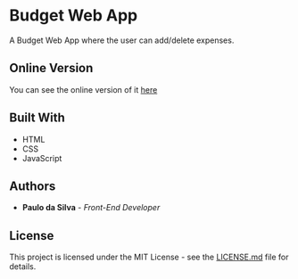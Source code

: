 # Budget Web App

A Budget Web App where the user can add/delete expenses.

## Online Version

You can see the online version of it [here](https://personal-budget.vercel.app/)

## Built With

* HTML
* CSS
* JavaScript

## Authors

* **Paulo da Silva** - *Front-End Developer*

## License

This project is licensed under the MIT License - see the [LICENSE.md](https://github.com/pdsprog/personal_budget/blob/main/LICENSE) file for details.
